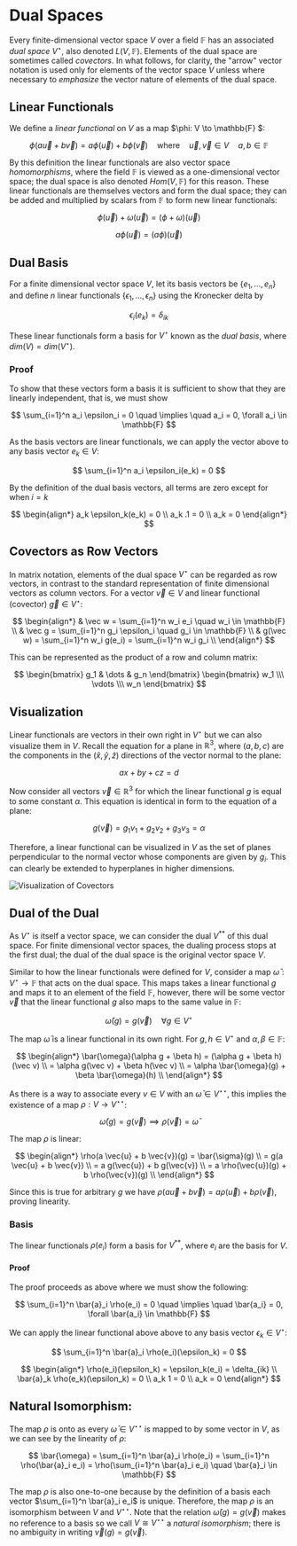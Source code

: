 # Dual Spaces

Every finite-dimensional vector space $V$ over a field $\mathbb{F}$ has an associated _dual space_ $V^\star$, also denoted $L(V, \mathbb{F})$. Elements of the dual space are sometimes called _covectors_. In what follows, for clarity, the "arrow" vector notation is used only for elements of the vector space $V$ unless where necessary to _emphasize_ the vector nature of elements of the dual space.

## Linear Functionals
We define a _linear functional_ on $V$ as a map $\phi: V \to \mathbb{F} $:

$$
    \phi(a \vec u + b \vec v ) = a \phi(\vec u) + b \phi(\vec v) \quad \text{where} \quad \vec u, \vec v \in V \quad a,b \in \mathbb{F}
$$

By this definition the linear functionals are also vector space _homomorphisms_, where the field $\mathbb{F}$ is viewed as a one-dimensional vector space; the dual space is also denoted $Hom(V, \mathbb{F})$ for this reason. These linear functionals are themselves vectors and form the dual space; they can be added and multiplied by scalars from $\mathbb{F}$ to form new linear functionals:

$$
    \phi(\vec u) + \omega(\vec u) = (\phi + \omega)(\vec u)
$$

$$
    a \phi (\vec u) = (a \phi)(\vec u) 
$$

## Dual Basis
For a finite dimensional vector space $V$, let its basis vectors be $\{ e_1, \dots, e_n \}$ and define $n$ linear functionals $\{ \epsilon_1, \dots, \epsilon_n \}$ using the Kronecker delta by

$$
    \epsilon_i (e_k) = \delta_{ik} 
$$

These linear functionals form a basis for $V^\star$ known as the _dual basis_, where $dim(V) = dim(V^\star)$.

### Proof
To show that these vectors form a basis it is sufficient to show that they are linearly independent, that is, we must show

$$
    \sum_{i=1}^n a_i \epsilon_i = 0 \quad \implies \quad a_i = 0, \forall a_i \in \mathbb{F}
$$

As the basis vectors are linear functionals, we can apply the vector above to any basis vector $e_k \in V$:

$$
    \sum_{i=1}^n a_i \epsilon_i(e_k)  = 0
$$

By the definition of the dual basis vectors, all terms are zero except for when $i = k$

$$
    \begin{align*}
        a_k \epsilon_k(e_k) = 0 \\
        a_k .1  = 0 \\
        a_k = 0
    \end{align*}
$$

## Covectors as Row Vectors
In matrix notation, elements of the dual space $V^\star$ can be regarded as row vectors, in contrast to the standard representation of finite dimensional vectors as column vectors. For a vector $\vec v \in V$ and linear functional (covector) $\vec g \in V^\star$:

$$
    \begin{align*}
        & \vec w = \sum_{i=1}^n w_i e_i \quad w_i \in \mathbb{F} \\
        & \vec g = \sum_{i=1}^n g_i \epsilon_i \quad g_i \in \mathbb{F} \\
        & g(\vec w) = \sum_{i=1}^n w_i g(e_i) = \sum_{i=1}^n w_i g_i \\
    \end{align*}
$$

This can be represented as the product of a row and column matrix:

$$
    \begin{bmatrix} g_1 & \dots & g_n \end{bmatrix}
    \begin{bmatrix} w_1  \\\ \vdots \\\ w_n \end{bmatrix}
$$

## Visualization
Linear functionals are vectors in their own right in $V^\star$ but we can also visualize them in $V$. Recall the equation for a plane in $\mathbb{R}^3$, where $(a,b,c)$ are the components in the $(\hat x, \hat y, \hat z)$ directions of the vector normal to the plane:

$$
    ax + by + cz = d 
$$

Now consider all vectors $\vec v \in \mathbb{R}^3$ for which the linear functional $g$ is equal to some constant $\alpha$. 
This equation is identical in form to the equation of a plane:

$$
    g(\vec v) = g_1 v_1 + g_2 v_2 + g_3 v_3 = \alpha
$$

Therefore, a linear functional can be visualized in $V$ as the set of planes perpendicular to the normal vector whose components are given by $g_i$. This can clearly be extended to hyperplanes in higher dimensions.

![Visualization of Covectors](/img/vector_spaces/covectors.png)

## Dual of the Dual
As $V^\star$ is itself a vector space, we can consider the dual $V^{**}$ of this dual space. For finite dimensional vector spaces, the dualing process stops at the first dual; the dual of the dual space is the original vector space $V$.

Similar to how the linear functionals were defined for $V$, consider a map $\bar\omega: V^\star \to \mathbb{F}$ that acts on the dual space. This maps takes a linear functional $g$ and maps it to an element of the field $\mathbb{F}$, however, there will be some vector $\vec v$ that the linear functional $g$ also maps to the same value in $\mathbb{F}$:

$$
    \bar\omega(g) = g(\vec v) \quad \forall g \in V^\star
$$

The map $\bar\omega$ is a linear functional in its own right. For $g,h \in V^\star$ and $\alpha,\beta \in \mathbb{F}$:

$$  
    \begin{align*}
        \bar{\omega}(\alpha g + \beta h) = (\alpha g + \beta h)(\vec v) \\
        = \alpha g(\vec v) + \beta h(\vec v) \\
        = \alpha \bar{\omega}(g) + \beta \bar{\omega}(h) \\
    \end{align*}
$$

As there is a way to associate every $v \in V$ with an $\bar{\omega} \in V^{\star \star}$, this implies the existence of a map $\rho: V \to V^{\star \star}$:

$$
    \bar{\omega}(g) = g(\vec v) \implies \rho(\vec v) = \bar{\omega}
$$

The map $\rho$ is linear:

$$  
    \begin{align*}
        \rho(a \vec{u} + b \vec{v})(g) = \bar{\sigma}(g) \\
        = g(a \vec{u} + b \vec{v}) \\
        = a g(\vec{u}) + b g(\vec{v}) \\
        = a \rho(\vec{u})(g) + b \rho(\vec{v})(g) \\
    \end{align*}
$$

Since this is true for arbitrary $g$ we have $\rho(a \vec{u} + b \vec{v}) = a \rho(\vec{u}) + b \rho(\vec{v})$, proving linearity.

###  Basis
The linear functionals $\rho(e_i)$ form a basis for $V^{**}$, where $e_i$ are the basis for $V$.

#### Proof
The proof proceeds as above where we must show the following:

$$
    \sum_{i=1}^n \bar{a}_i \rho(e_i) = 0 \quad \implies \quad \bar{a_i} = 0, \forall \bar{a_i} \in \mathbb{F}
$$

We can apply the linear functional above above to any basis vector $\epsilon_k \in V^{\star}$:

$$
    \sum_{i=1}^n \bar{a}_i \rho(e_i)(\epsilon_k) = 0
$$

$$
    \begin{align*}
        \rho(e_i)(\epsilon_k) = \epsilon_k(e_i) = \delta_{ik} \\
        \bar{a}_k \rho(e_k)(\epsilon_k) = 0 \\
        a_k 1 = 0 \\
        a_k = 0
    \end{align*}
$$

## Natural Isomorphism: 

The map $\rho$ is onto as every $\bar{\omega} \in V^{\star \star}$ is mapped to by some vector in $V$, as we can see by the linearity of $\rho$:

$$
    \bar{\omega} = \sum_{i=1}^n \bar{a}_i \rho(e_i) = \sum_{i=1}^n \rho(\bar{a}_i e_i) = \rho(\sum_{i=1}^n \bar{a}_i e_i) \quad \bar{a}_i \in \mathbb{F}
$$

The map $\rho$ is also one-to-one because by the definition of a basis each vector $\sum_{i=1}^n \bar{a}_i e_i$ is unique. Therefore, the map $\rho$ is an isomorphism between $V$ and $V^{\star \star}$. Note that the relation $\bar{\omega}(g) = g(\vec{v})$ makes no reference to a basis so we call $V \cong V^{\star \star}$ a _natural isomorphism_; there is no ambiguity in writing $\vec{v}(g) = g(\vec{v})$.